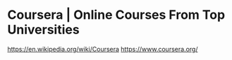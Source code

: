 # Coursera | Online Courses From Top Universities

https://en.wikipedia.org/wiki/Coursera
https://www.coursera.org/

